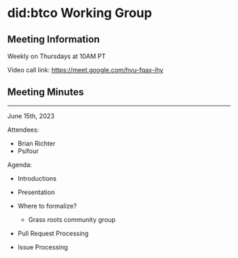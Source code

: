 # did:btco Working Group

## Meeting Information

Weekly on Thursdays at 10AM PT

Video call link: https://meet.google.com/hvu-fqax-ihy

## Meeting Minutes

---

June 15th, 2023

Attendees:

- Brian Richter
- Psifour

Agenda:

- Introductions

- Presentation

- Where to formalize?

  - Grass roots community group

- Pull Request Processing

- Issue Processing
